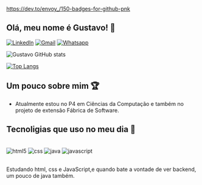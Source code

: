https://dev.to/envoy_/150-badges-for-github-pnk
## Olá, meu nome é Gustavo! 👋


[![LinkedIn](https://img.shields.io/badge/LinkedIn-0077B5?style=for-the-badge&logo=linkedin&logoColor=white)](https://www.linkedin.com/in/gustavow-barbosas/)
[![Gmail](https://img.shields.io/badge/Gmail-D14836?style=for-the-badge&logo=gmail&logoColor=white)](https://mail.google.com/mail/u/0/#inbox)
[![Whatsapp](https://img.shields.io/badge/WhatsApp-25D366?style=for-the-badge&logo=whatsapp&logoColor=white)](https://api.whatsapp.com/send?phone=(55)%20(83)%2099676-5975)

![Gustavo GitHub stats](https://github-readme-stats.vercel.app/api?username=guxttavo&show_icons=true&theme=radical)


[![Top Langs](https://github-readme-stats.vercel.app/api/top-langs/?username=guxttavo&theme=radical&layout=compact)](https://github.com/anuraghazra/github-readme-stats)


## Um pouco sobre mim 🏆

- Atualmente estou no P4 em Ciências da Computação e também no projeto de extensão Fábrica de Software.

## Tecnoligias que uso no meu dia 🚀 

<div style = "display: inline_block"><br/>
    <img align="center" alt ="html5" src ="https://img.shields.io/badge/HTML5-E34F26?style=for-the-badge&logo=html5&logoColor=white" />
    <img align="center" alt ="css" src ="https://img.shields.io/badge/CSS3-1572B6?style=for-the-badge&logo=css3&logoColor=white" />
    <img align="center" alt ="java" src ="https://img.shields.io/badge/Java-ED8B00?style=for-the-badge&logo=java&logoColor=white" />
    <img align="center" alt ="javascript" src ="https://img.shields.io/badge/JavaScript-F7DF1E?style=for-the-badge&logo=javascript&logoColor=black" />
</div><br/>

Estudando html, css e JavaScript,e quando bate a vontade de ver backend, um pouco de java também.

